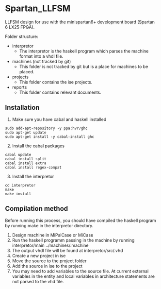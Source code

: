 # Spartan_LLFSM 

LLFSM design for use with the minispartan6+ development board (Spartan 6 LX25 FPGA).

Folder structure:

* interpretor
    - The interpretor is the haskell program which parses the machine format into a vhdl file.
* machines (not tracked by git)
    - This folder is not tracked by git but is a place for machines to be placed.
* projects
    - This folder contains the ise projects.
* reports
    - This folder contains relevant documents.

## Installation
1. Make sure you have cabal and haskell installed
```
sudo add-apt-repository -y ppa:hvr/ghc
sudo apt-get update
sudo apt-get install -y cabal-install ghc
```
2. Install the cabal packages
```
cabal update
cabal install split
cabal install extra
cabal install regex-compat
```
3. Install the interpretor
```
cd interpretor
make
make install
```

## Compilation method
Before running this process, you should have compiled the haskell program by running make in the interpretor directory.

1. Design machine in MiPalCase or MiCase
2. Run the haskell programm passing in the machine by running
    interpretor/main ../machines/<MachineName>.machine
3. The output vhdl file will be found at interpretor/src/<MachineName>.vhd
4. Create a new project in ise
5. Move the source to the project folder
6. Add the source in ise to the project
7. You may need to add variables to the source file. At current external variables in the entity and local variables in architecture statements are not parsed to the vhd file.
